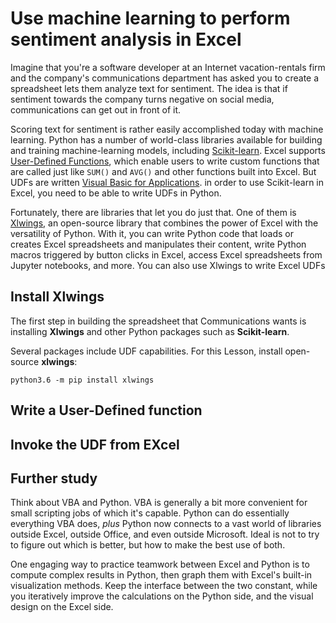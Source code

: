 # Use machine learning to perform sentiment analysis in Excel

Imagine that you're a software developer at an Internet vacation-rentals firm and the company's communications department has asked you to create a spreadsheet lets them analyze text for sentiment. The idea is that if sentiment towards the company turns negative on social media, communications can get out in front of it.

Scoring text for sentiment is rather easily accomplished today with machine learning. Python has a number of world-class libraries available for building and training machine-learning models, including [Scikit-learn](https://scikit-learn.org/stable/index.html). Excel supports [User-Defined Functions](https://support.office.com/en-ie/article/create-custom-functions-in-excel-2f06c10b-3622-40d6-a1b2-b6748ae8231f), which enable users to write custom functions that are called just like `SUM()` and `AVG()` and other functions built into Excel. But UDFs are written [Visual Basic for Applications](https://en.wikipedia.org/wiki/Visual_Basic_for_Applications). in order to use Scikit-learn in Excel, you need to be able to write UDFs in Python.

Fortunately, there are libraries that let you do just that. One of them is [Xlwings](https://www.xlwings.org/), an open-source library that combines the power of Excel with the versatility of Python. With it, you can write Python code that loads or creates Excel spreadsheets and manipulates their content, write Python macros triggered by button clicks in Excel, access Excel spreadsheets from Jupyter notebooks, and more. You can also use Xlwings to write Excel UDFs

## Install Xlwings

The first step in building the spreadsheet that Communications wants is installing **Xlwings** and other Python packages such as **Scikit-learn**.











Several packages include UDF capabilities.  For this Lesson, install open-source **xlwings**:

    python3.6 -m pip install xlwings


## Write a User-Defined function





## Invoke the UDF from EXcel





## Further study

Think about VBA and Python.  VBA is generally a bit more convenient for small scripting jobs of which it's capable.  Python can do essentially everything VBA does, _plus_ Python now connects to a vast world of libraries outside Excel, outside Office, and even outside Microsoft.  Ideal is not to try to figure out which is better, but how to make the best use of both.

One engaging way to practice teamwork between Excel and Python is to compute complex results in Python, then graph them with Excel's built-in visualization methods.  Keep the interface between the two constant, while you iteratively improve the calculations on the Python side, and the visual design on the Excel side.